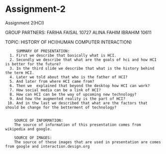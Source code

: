 # Assignment-2
Assignment 2(HCI)


GROUP PARTNERS:
FARIHA FAISAL 10727
ALINA FAHIM IBRAHIM 10611

TOPIC: HISTORY OF HCI(HUMAN COMPUTER INTERACTION)


         SUMMARY OF PRESENTATION:
      1. First we describe that basically what is HCI.
      2. Secondly we describe that what are the goals of hci and how HCI is better for the future?
      3. In the third slide we describe that what is the history behind the term HCI.
      4. Later we told about that who is the father of HCI?
      5. And later from where HCI came from?
      6. Then we  explained that beyond the desktop how HCI can work?
      7. How social media can be a link of HCI?
      8. How can HCI can be the way of upcoming new technology?
      9. And how the augmented reality is the part of HCI?
     10. And in thw last we described that what are the factors that should be change for the betterment of technology?
     
     
        SOURCE OF INFORMATION:
        The source of information of this presentation comes from wikipedia and google.
        
        SOURCE OF IMAGES:
        The source of these images that are used in presentation are comes from google and interaction.design.org
        
     
     
     

